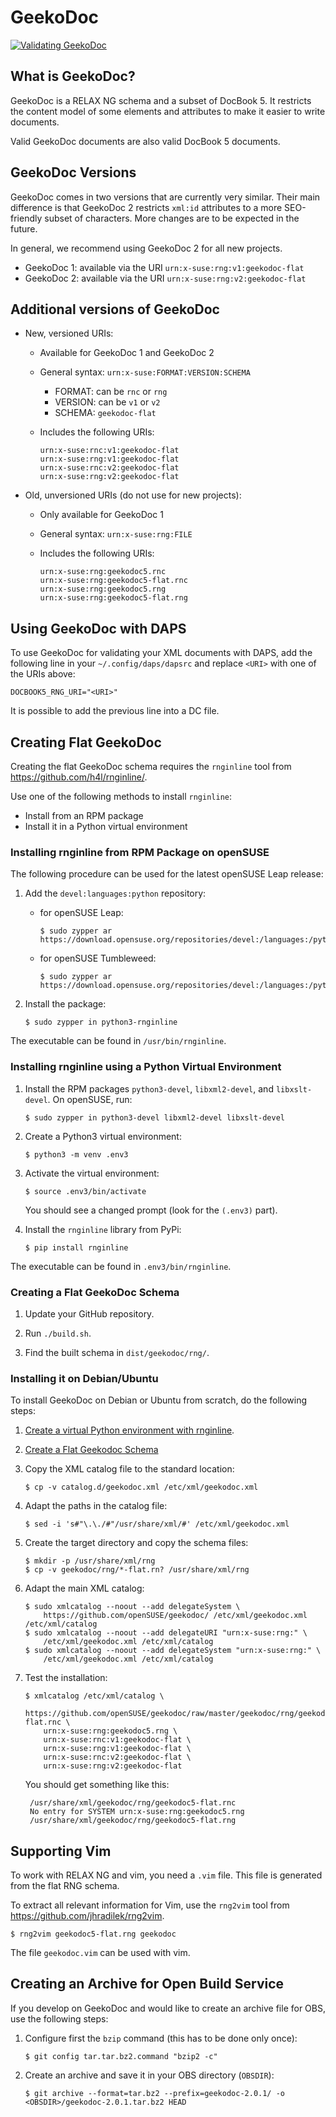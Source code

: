 # GeekoDoc


[![Validating GeekoDoc](https://github.com/openSUSE/geekodoc/actions/workflows/validate.yml/badge.svg)](https://github.com/openSUSE/geekodoc/actions/workflows/validate.yml)


## What is GeekoDoc?

GeekoDoc is a RELAX NG schema and a subset of DocBook 5. It restricts the
content model of some elements and attributes to make it easier to
write documents.

Valid GeekoDoc documents are also valid DocBook 5 documents.


## GeekoDoc Versions

GeekoDoc comes in two versions that are currently very similar.
Their main difference is that GeekoDoc 2 restricts `xml:id` attributes
to a more SEO-friendly subset of characters. More changes are to be
expected in the future.

In general, we recommend using GeekoDoc 2 for all new projects.

* GeekoDoc 1: available via the URI `urn:x-suse:rng:v1:geekodoc-flat`
* GeekoDoc 2: available via the URI `urn:x-suse:rng:v2:geekodoc-flat`

## Additional versions of GeekoDoc

* New, versioned URIs:
  * Available for GeekoDoc 1 and GeekoDoc 2
  * General syntax: `urn:x-suse:FORMAT:VERSION:SCHEMA`
    * FORMAT: can be `rnc` or `rng`
    * VERSION: can be `v1` or `v2`
    * SCHEMA: `geekodoc-flat`
  * Includes the following URIs:

        urn:x-suse:rnc:v1:geekodoc-flat
        urn:x-suse:rng:v1:geekodoc-flat
        urn:x-suse:rnc:v2:geekodoc-flat
        urn:x-suse:rng:v2:geekodoc-flat

* Old, unversioned URIs (do not use for new projects):
  * Only available for GeekoDoc 1
  * General syntax: `urn:x-suse:rng:FILE`
  * Includes the following URIs:

        urn:x-suse:rng:geekodoc5.rnc
        urn:x-suse:rng:geekodoc5-flat.rnc
        urn:x-suse:rng:geekodoc5.rng
        urn:x-suse:rng:geekodoc5-flat.rng

## Using GeekoDoc with DAPS

To use GeekoDoc for validating your XML documents with DAPS, add the
following line in your `~/.config/daps/dapsrc` and replace `<URI>`
with one of the URIs above:

    DOCBOOK5_RNG_URI="<URI>"

It is possible to add the previous line into a DC file.


## Creating Flat GeekoDoc

Creating the flat GeekoDoc schema requires the `rnginline` tool from
https://github.com/h4l/rnginline/.

Use one of the following methods to install `rnginline`:

* Install from an RPM package
* Install it in a Python virtual environment


### Installing rnginline from RPM Package on openSUSE

The following procedure can be used for the latest openSUSE Leap release:

1. Add the `devel:languages:python` repository:

   * for openSUSE Leap:

     ```
     $ sudo zypper ar https://download.opensuse.org/repositories/devel:/languages:/python/openSUSE_Leap_\$releasever/devel:languages:python.repo
     ```

   * for openSUSE Tumbleweed:

     ```
     $ sudo zypper ar https://download.opensuse.org/repositories/devel:/languages:/python/openSUSE_Tumbleweed/devel:languages:python.repo
     ```

2. Install the package:

   ```
   $ sudo zypper in python3-rnginline
   ```

The executable can be found in `/usr/bin/rnginline`.


### Installing rnginline using a Python Virtual Environment

1. Install the RPM packages `python3-devel`, `libxml2-devel`, and `libxslt-devel`.
   On openSUSE, run:

   ```
   $ sudo zypper in python3-devel libxml2-devel libxslt-devel
   ```

2. Create a Python3 virtual environment:

   ```
   $ python3 -m venv .env3
   ```

3. Activate the virtual environment:

   ```
   $ source .env3/bin/activate
   ```

   You should see a changed prompt (look for the `(.env3)` part).

3. Install the `rnginline` library from PyPi:

   ```
   $ pip install rnginline
   ```


The executable can be found in `.env3/bin/rnginline`.


### Creating a Flat GeekoDoc Schema

1. Update your GitHub repository.

2. Run `./build.sh`.

3. Find the built schema in `dist/geekodoc/rng/`.


### Installing it on Debian/Ubuntu

To install GeekoDoc on Debian or Ubuntu from scratch, do the following steps:

1. [Create a virtual Python environment with rnginline](#Installing-rnginline-using-a-Python-Virtual-Environment).

2. [Create a Flat Geekodoc Schema](#Creating-a-Flat-GeekoDoc-Schema)

3. Copy the XML catalog file to the standard location:

       $ cp -v catalog.d/geekodoc.xml /etc/xml/geekodoc.xml

4. Adapt the paths in the catalog file:

       $ sed -i 's#"\.\./#"/usr/share/xml/#' /etc/xml/geekodoc.xml

5. Create the target directory and copy the schema files:

       $ mkdir -p /usr/share/xml/rng
       $ cp -v geekodoc/rng/*-flat.rn? /usr/share/xml/rng

6. Adapt the main XML catalog:

       $ sudo xmlcatalog --noout --add delegateSystem \
           https://github.com/openSUSE/geekodoc/ /etc/xml/geekodoc.xml /etc/xml/catalog
       $ sudo xmlcatalog --noout --add delegateURI "urn:x-suse:rng:" \
           /etc/xml/geekodoc.xml /etc/xml/catalog
       $ sudo xmlcatalog --noout --add delegateSystem "urn:x-suse:rng:" \
           /etc/xml/geekodoc.xml /etc/xml/catalog

7. Test the installation:

       $ xmlcatalog /etc/xml/catalog \
           https://github.com/openSUSE/geekodoc/raw/master/geekodoc/rng/geekodoc5-flat.rnc \
           urn:x-suse:rng:geekodoc5.rng \
           urn:x-suse:rnc:v1:geekodoc-flat \
           urn:x-suse:rng:v1:geekodoc-flat \
           urn:x-suse:rnc:v2:geekodoc-flat \
           urn:x-suse:rng:v2:geekodoc-flat

   You should get something like this:

        /usr/share/xml/geekodoc/rng/geekodoc5-flat.rnc
        No entry for SYSTEM urn:x-suse:rng:geekodoc5.rng
        /usr/share/xml/geekodoc/rng/geekodoc5-flat.rng


## Supporting Vim

To work with RELAX NG and vim, you need a `.vim` file. This file
is generated from the flat RNG schema.

To extract all relevant information for Vim, use the `rng2vim` tool
from https://github.com/jhradilek/rng2vim.

```
$ rng2vim geekodoc5-flat.rng geekodoc
```

The file `geekodoc.vim` can be used with vim.


## Creating an Archive for Open Build Service

If you develop on GeekoDoc and would like to create an archive file
for OBS, use the following steps:

1. Configure first the `bzip` command (this has to be done only once):

       $ git config tar.tar.bz2.command "bzip2 -c"

2. Create an archive and save it in your OBS directory (`OBSDIR`):

       $ git archive --format=tar.bz2 --prefix=geekodoc-2.0.1/ -o <OBSDIR>/geekodoc-2.0.1.tar.bz2 HEAD

